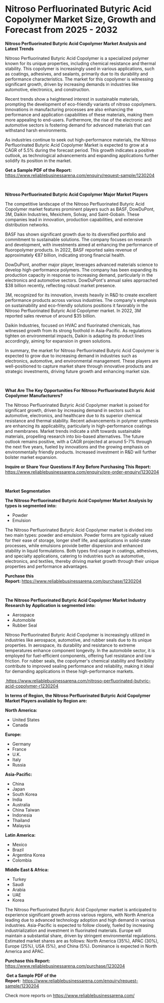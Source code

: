 <p><h1>Nitroso Perfluorinated Butyric Acid Copolymer Market Size, Growth and Forecast from 2025 - 2032</h1></p><p><strong>Nitroso Perfluorinated Butyric Acid Copolymer Market Analysis and Latest Trends</strong></p>
<p><p>Nitroso Perfluorinated Butyric Acid Copolymer is a specialized polymer known for its unique properties, including chemical resistance and thermal stability. This copolymer is increasingly used in various applications, such as coatings, adhesives, and sealants, primarily due to its durability and performance characteristics. The market for this copolymer is witnessing significant growth, driven by increasing demands in industries like automotive, electronics, and construction.</p><p>Recent trends show a heightened interest in sustainable materials, prompting the development of eco-friendly variants of nitroso copolymers. Innovations in manufacturing processes are also enhancing the performance and application capabilities of these materials, making them more appealing to end-users. Furthermore, the rise of the electronic and automotive sectors is fostering demand for advanced materials that can withstand harsh environments.</p><p>As industries continue to seek out high-performance materials, the Nitroso Perfluorinated Butyric Acid Copolymer Market is expected to grow at a CAGR of 5.5% during the forecast period. This growth indicates a positive outlook, as technological advancements and expanding applications further solidify its position in the market.</p></p>
<p><strong>Get a Sample PDF of the Report:&nbsp;</strong> <a href="https://www.reliablebusinessarena.com/enquiry/request-sample/1230204?utm_campaign=2095&utm_medium=2&utm_source=Github&utm_content=ia&utm_term=03022025&utm_id=nitroso-perfluorinated-butyric-acid-copolymer">https://www.reliablebusinessarena.com/enquiry/request-sample/1230204</a></p>
<p>&nbsp;</p>
<p><strong>Nitroso Perfluorinated Butyric Acid Copolymer Major Market Players</strong></p>
<p><p>The competitive landscape of the Nitroso Perfluorinated Butyric Acid Copolymer market features prominent players such as BASF, DowDuPont, 3M, Daikin Industries, Mexichem, Solvay, and Saint-Gobain. These companies lead in innovation, production capabilities, and extensive distribution networks.</p><p>BASF has shown significant growth due to its diversified portfolio and commitment to sustainable solutions. The company focuses on research and development, with investments aimed at enhancing the performance of fluoropolymer products. In 2022, BASF reported sales revenue of approximately €87 billion, indicating strong financial health.</p><p>DowDuPont, another major player, leverages advanced materials science to develop high-performance polymers. The company has been expanding its production capacity in response to increasing demand, particularly in the electronics and automotive sectors. DowDuPont's annual sales approached $38 billion recently, reflecting robust market presence.</p><p>3M, recognized for its innovation, invests heavily in R&D to create excellent performance products across various industries. The company's emphasis on sustainability and eco-friendly solutions positions it favorably in the Nitroso Perfluorinated Butyric Acid Copolymer market. In 2022, 3M reported sales revenue of around $35 billion.</p><p>Daikin Industries, focused on HVAC and fluorinated chemicals, has witnessed growth from its strong foothold in Asia-Pacific. As regulations tighten on environmental impacts, Daikin is adapting its product lines accordingly, aiming for expansion in green solutions.</p><p>In summary, the market for Nitroso Perfluorinated Butyric Acid Copolymer is expected to grow due to increasing demand in industries such as electronics, automotive, and environmental management. These players are well-positioned to capture market share through innovative products and strategic investments, driving future growth and enhancing market size.</p></p>
<p>&nbsp;</p>
<p><strong>What Are The Key Opportunities For Nitroso Perfluorinated Butyric Acid Copolymer Manufacturers?</strong></p>
<p><p>The Nitroso Perfluorinated Butyric Acid Copolymer market is poised for significant growth, driven by increasing demand in sectors such as automotive, electronics, and healthcare due to its superior chemical resistance and thermal stability. Recent advancements in polymer synthesis are enhancing its applicability, particularly in high-performance coatings and membranes. Market trends indicate a shift towards sustainable materials, propelling research into bio-based alternatives. The future outlook remains positive, with a CAGR projected at around 5-7% through the next five years, fueled by innovations and the growing emphasis on environmentally friendly products. Increased investment in R&D will further bolster market expansion.</p></p>
<p><strong>Inquire or Share Your Questions If Any Before Purchasing This Report:</strong> <a href="https://www.reliablebusinessarena.com/enquiry/pre-order-enquiry/1230204?utm_campaign=2095&utm_medium=2&utm_source=Github&utm_content=ia&utm_term=03022025&utm_id=nitroso-perfluorinated-butyric-acid-copolymer">https://www.reliablebusinessarena.com/enquiry/pre-order-enquiry/1230204</a></p>
<p>&nbsp;</p>
<p><strong>Market Segmentation</strong></p>
<p><strong>The Nitroso Perfluorinated Butyric Acid Copolymer Market Analysis by types is segmented into:</strong></p>
<p><ul><li>Powder</li><li>Emulsion</li></ul></p>
<p><p>The Nitroso Perfluorinated Butyric Acid Copolymer market is divided into two main types: powder and emulsion. Powder forms are typically valued for their ease of storage, longer shelf life, and applications in solid-state processes, while emulsions provide better dispersion and enhanced stability in liquid formulations. Both types find usage in coatings, adhesives, and specialty applications, catering to industries such as automotive, electronics, and textiles, thereby driving market growth through their unique properties and performance advantages.</p></p>
<p><strong>Purchase this Report:&nbsp;</strong><a href="https://www.reliablebusinessarena.com/purchase/1230204?utm_campaign=2095&utm_medium=2&utm_source=Github&utm_content=ia&utm_term=03022025&utm_id=nitroso-perfluorinated-butyric-acid-copolymer">https://www.reliablebusinessarena.com/purchase/1230204</a></p>
<p>&nbsp;</p>
<p><strong>The Nitroso Perfluorinated Butyric Acid Copolymer Market Industry Research by Application is segmented into:</strong></p>
<p><ul><li>Aerospace</li><li>Automobile</li><li>Rubber Seal</li></ul></p>
<p><p>Nitroso Perfluorinated Butyric Acid Copolymer is increasingly utilized in industries like aerospace, automotive, and rubber seals due to its unique properties. In aerospace, its durability and resistance to extreme temperatures enhance component longevity. In the automobile sector, it is employed for fuel-efficient components, offering fuel resistance and low friction. For rubber seals, the copolymer's chemical stability and flexibility contribute to improved sealing performance and reliability, making it ideal for demanding applications in these high-performance markets.</p></p>
<p><a href="https://www.reliablebusinessarena.com/nitroso-perfluorinated-butyric-acid-copolymer-r1230204?utm_campaign=2095&utm_medium=2&utm_source=Github&utm_content=ia&utm_term=03022025&utm_id=nitroso-perfluorinated-butyric-acid-copolymer">&nbsp;https://www.reliablebusinessarena.com/nitroso-perfluorinated-butyric-acid-copolymer-r1230204</a></p>
<p><strong>In terms of Region, the Nitroso Perfluorinated Butyric Acid Copolymer Market Players available by Region are:</strong></p>
<p>
    <p> <strong> North America: </strong>
        <ul>
            <li>United States</li>
            <li>Canada</li>
        </ul>
        </p> 
    <p> <strong> Europe: </strong>
        <ul>
            <li>Germany</li>
            <li>France</li>
            <li>U.K.</li>
            <li>Italy</li>
            <li>Russia</li>
        </ul>
        </p> 
    <p> <strong> Asia-Pacific: </strong>
        <ul>
            <li>China</li>
            <li>Japan</li>
            <li>South Korea</li>
            <li>India</li>
            <li>Australia</li>
            <li>China Taiwan</li>
            <li>Indonesia</li>
            <li>Thailand</li>
            <li>Malaysia</li>
        </ul>
        </p> 
    <p> <strong> Latin America: </strong>
        <ul>
            <li>Mexico</li>
            <li>Brazil</li>
            <li>Argentina Korea</li>
            <li>Colombia</li>
        </ul>
        </p> 
    <p> <strong> Middle East & Africa: </strong>
        <ul>
            <li>Turkey</li>
            <li>Saudi</li>
            <li>Arabia</li>
            <li>UAE</li>
            <li>Korea</li>
        </ul>
    </p>
    </p>
<p><p>The Nitroso Perfluorinated Butyric Acid Copolymer market is anticipated to experience significant growth across various regions, with North America leading due to advanced technology adoption and high demand in various industries. Asia-Pacific is expected to follow closely, fueled by increasing industrialization and investment in fluorinated materials. Europe will maintain a substantial share, driven by stringent environmental regulations. Estimated market shares are as follows: North America (35%), APAC (30%), Europe (25%), USA (5%), and China (5%). Dominance is expected in North America and APAC.</p></p>
<p><strong>Purchase this Report: </strong><a href="https://www.reliablebusinessarena.com/purchase/1230204?utm_campaign=2095&utm_medium=2&utm_source=Github&utm_content=ia&utm_term=03022025&utm_id=nitroso-perfluorinated-butyric-acid-copolymer">https://www.reliablebusinessarena.com/purchase/1230204</a></p>
<p>&nbsp;<strong>Get a Sample PDF of the Report:&nbsp;&nbsp;</strong><a href="https://www.reliablebusinessarena.com/enquiry/request-sample/1230204?utm_campaign=2095&utm_medium=2&utm_source=Github&utm_content=ia&utm_term=03022025&utm_id=nitroso-perfluorinated-butyric-acid-copolymer">https://www.reliablebusinessarena.com/enquiry/request-sample/1230204</a></p>
<p><strong></strong></p>
<p>Check more reports on <a href="https://www.reliablebusinessarena.com/?utm_campaign=2095&utm_medium=2&utm_source=Github&utm_content=ia&utm_term=03022025&utm_id=nitroso-perfluorinated-butyric-acid-copolymer">https://www.reliablebusinessarena.com/</a></p>